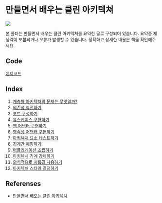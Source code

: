 # 만들면서 배우는 클린 아키텍쳐

![](http://image.kyobobook.co.kr/images/book/xlarge/758/x9791158392758.jpg)

본 폴더는 만들면서 배우는 클린 아키텍쳐를 요약한 글로 구성되어 있습니다. 요약중 제 생각이 포함되거나 오류가 발생할 수 있습니다. 정확하고 상세한 내용은 책을 확인해주세요.

## Code

[예제코드]()

## Index

1. [계층형 아키텍처의 문제는 무엇일까?](01.md)
2. [의존성 역전하기](02.md)
3. [코드 구성하기](03.md)
4. [유스케이스 구현하기](04.md)
5. [웹 어댑터 구현하기](05.md)
6. [영속성 어댑터 구현하기](06.md)
7. [아키텍처 요소 테스트하기](07.md)
8. [경계간 매핑하기](08.md)
9. [어플리케이션 조립하기](09.md)
10. [아키텍처 경계 강제하기](10.md)
11. [의식적으로 지름길 사용하기](11.md)
12. [아키텍처 스타일 결정하기](12.md)

## Referenses

* [만들면서 배오는 클린 아키텍처](http://www.kyobobook.co.kr/product/detailViewKor.laf?ejkGb=KOR&mallGb=KOR&barcode=9791158392758&orderClick=LEa&Kc=)